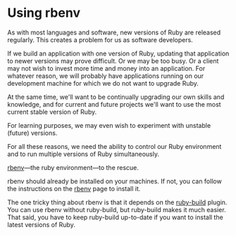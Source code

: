 # Using rbenv

As with most languages and software, new versions of Ruby are released regularly. This creates a problem for us as software developers.

If we build an application with one version of Ruby, updating that application to newer versions may prove difficult. Or we may be too busy. Or a client may not wish to invest more time and money into an application. For whatever reason, we will probably have applications running on our development machine for which we do not want to upgrade Ruby.

At the same time, we'll want to be continually upgrading our own skills and knowledge, and for current and future projects we'll want to use the most current stable version of Ruby.

For learning purposes, we may even wish to experiment with unstable (future) versions.

For all these reasons, we need the ability to control our Ruby environment and to run multiple versions of Ruby simultaneously.

[rbenv](https://github.com/sstephenson/rbenv)&mdash;the ruby environment&mdash;to the rescue.

rbenv should already be installed on your machines. If not, you can follow the instructions on the [rbenv](https://github.com/sstephenson/rbenv) page to install it.

The one tricky thing about rbenv is that it depends on the [ruby-build](https://github.com/sstephenson/ruby-build) plugin. You can use rbenv without ruby-build, but ruby-build makes it much easier. That said, you have to keep ruby-build up-to-date if you want to install the latest versions of Ruby.

 
